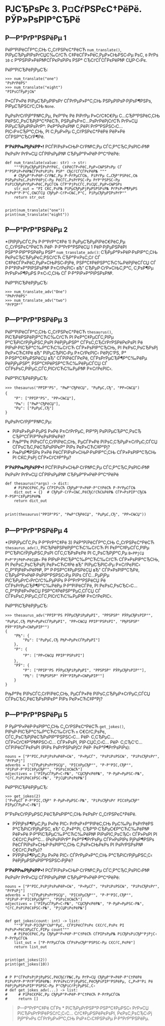 # РЈСЂРѕРє 3. Р¤СѓРЅРєС†РёРё. РЎР»РѕРІР°СЂРё
## Р—Р°РґР°РЅРёРµ 1
РќР°РїРёСЃР°С‚СЊ С„СѓРЅРєС†РёСЋ `num_translate()`, РїРµСЂРµРІРѕРґСЏС‰СѓСЋ С‡РёСЃР»РёС‚РµР»СЊРЅС‹Рµ РѕС‚ `0` РґРѕ `10` c Р°РЅРіР»РёР№СЃРєРѕРіРѕ РЅР° СЂСѓСЃСЃРєРёР№ СЏР·С‹Рє. 

РќР°РїСЂРёРјРµСЂ:

```
>>> num_translate("one")
"РѕРґРёРЅ"
>>> num_translate("eight")
"РІРѕСЃРµРјСЊ"
```

Р•СЃР»Рё РїРµСЂРµРІРѕРґ СЃРґРµР»Р°С‚СЊ РЅРµРІРѕР·РјРѕР¶РЅРѕ, РІРµСЂРЅСѓС‚СЊ `None`.

РџРѕРґСѓРјР°Р№С‚Рµ, РєР°Рє Рё РіРґРµ Р»СѓС‡С€Рµ С…СЂР°РЅРёС‚СЊ РёРЅС„РѕСЂРјР°С†РёСЋ, РЅРµРѕР±С…РѕРґРёРјСѓСЋ РґР»СЏ РїРµСЂРµРІРѕРґР°: РєР°РєРѕР№ С‚РёРї РґР°РЅРЅС‹С… РІС‹Р±СЂР°С‚СЊ, 
РІ С‚РµР»Рµ С„СѓРЅРєС†РёРё РёР»Рё СЃРЅР°СЂСѓР¶Рё.

**Р’РќРРњРђРќРР•!** РСЃРїРѕР»СЊР·СѓР№С‚Рµ СЃС‚Р°СЂС‚РѕРІС‹Р№ РєРѕРґ РґР»СЏ СЃРІРѕРµР№ СЂРµР°Р»РёР·Р°С†РёРё:

```(python)
def num_translate(value: str) -> str:
    """РїРµСЂРµРІРѕРґРёС‚ С‡РёСЃР»РёС‚РµР»СЊРЅРѕРµ СЃ Р°РЅРіР»РёР№СЃРєРѕРіРѕ РЅР° СЂСѓСЃСЃРєРёР№ """
    # СЂРµР°Р»РёР·СѓР№С‚Рµ Р·РґРµСЃСЊ, РіРґРµ С…СЂР°РЅРёС‚СЊ РЅРµРѕР±С…РѕРґРёРјС‹Рµ РёСЃС…РѕРґРЅС‹Рµ РґР°РЅРЅС‹Рµ РѕРїСЂРµРґРµР»РёС‚РµСЃСЊ СЃР°РјРѕСЃС‚РѕСЏС‚РµР»СЊРЅРѕ
    str_out = "РІ СЌС‚РѕР№ РїРµСЂРµРјРµРЅРЅРѕР№ РґРѕР»Р¶РµРЅ РѕРєР°Р·Р°С‚СЊСЃСЏ СЂРµР·СѓР»СЊС‚Р°С‚ РїРµСЂРµРІРѕРґР°"
    return str_out


print(num_translate("one"))
print(num_translate("eight"))
```

## Р—Р°РґР°РЅРёРµ 2
*(РІРјРµСЃС‚Рѕ Р·Р°РґР°С‡Рё 1) РџРµСЂРµРїРёС€РёС‚Рµ С„СѓРЅРєС†РёСЋ РёР· Р·Р°РґР°РЅРёСЏ 1 РёР·РјРµРЅРёРІ РЅР°Р·РІР°РЅРёРµ РЅР° `num_translate_adv()`: 
СЂРµР°Р»РёР·РѕРІР°С‚СЊ РєРѕСЂСЂРµРєС‚РЅСѓСЋ СЂР°Р±РѕС‚Сѓ СЃ С‡РёСЃР»РёС‚РµР»СЊРЅС‹РјРё, РЅР°С‡РёРЅР°СЋС‰РёРјРёСЃСЏ СЃ Р·Р°РіР»Р°РІРЅРѕР№ Р±СѓРєРІС‹ вЂ” СЂРµР·СѓР»СЊС‚Р°С‚ С‚РѕР¶Рµ 
РґРѕР»Р¶РµРЅ Р±С‹С‚СЊ СЃ Р·Р°РіР»Р°РІРЅРѕР№. 

РќР°РїСЂРёРјРµСЂ:

```
>>> num_translate_adv("One")
"РћРґРёРЅ"
>>> num_translate_adv("two")
"РґРІР°"
```

## Р—Р°РґР°РЅРёРµ 3
РќР°РїРёСЃР°С‚СЊ С„СѓРЅРєС†РёСЋ `thesaurus()`, РїСЂРёРЅРёРјР°СЋС‰СѓСЋ РІ РєР°С‡РµСЃС‚РІРµ Р°СЂРіСѓРјРµРЅС‚РѕРІ РёРјРµРЅР° СЃРѕС‚СЂСѓРґРЅРёРєРѕРІ Рё РІРѕР·РІСЂР°С‰Р°СЋС‰СѓСЋ СЃР»РѕРІР°СЂСЊ, 
РІ РєРѕС‚РѕСЂРѕРј РєР»СЋС‡Рё вЂ” РїРµСЂРІС‹Рµ Р±СѓРєРІС‹ РёРјС‘РЅ, Р° Р·РЅР°С‡РµРЅРёСЏ вЂ” СЃРїРёСЃРєРё, СЃРѕРґРµСЂР¶Р°С‰РёРµ РёРјРµРЅР°, РЅР°С‡РёРЅР°СЋС‰РёРµСЃСЏ 
СЃ СЃРѕРѕС‚РІРµС‚СЃС‚РІСѓСЋС‰РµР№ Р±СѓРєРІС‹. 

РќР°РїСЂРёРјРµСЂ:

```
>>> thesaurus("РРІР°РЅ", "РњР°СЂРёСЏ", "РџРµС‚СЂ", "РР»СЊСЏ")
{
    "Р": ["РРІР°РЅ", "РР»СЊСЏ"], 
    "Рњ": ["РњР°СЂРёСЏ"],
    "Рџ": ["РџРµС‚СЂ"]
}
```

РџРѕРґСѓРјР°Р№С‚Рµ: 
* РїРѕР»РµР·РµРЅ Р»Рё Р±СѓРґРµС‚ РІР°Рј РѕРїРµСЂР°С‚РѕСЂ СЂР°СЃРїР°РєРѕРІРєРё? 
* РљР°Рє РїРѕСЃС‚СѓРїРёС‚СЊ, РµСЃР»Рё РїРѕС‚СЂРµР±СѓРµС‚СЃСЏ СЃРѕСЂС‚РёСЂРѕРІРєР° РїРѕ РєР»СЋС‡Р°Рј? 
* РњРѕР¶РЅРѕ Р»Рё РёСЃРїРѕР»СЊР·РѕРІР°С‚СЊ СЃР»РѕРІР°СЂСЊ РІ СЌС‚РѕРј СЃР»СѓС‡Р°Рµ?

**Р’РќРРњРђРќРР•!** РСЃРїРѕР»СЊР·СѓР№С‚Рµ СЃС‚Р°СЂС‚РѕРІС‹Р№ РєРѕРґ РґР»СЏ СЃРІРѕРµР№ СЂРµР°Р»РёР·Р°С†РёРё

```(python)
def thesaurus(*args) -> dict:
    # РїРёС€РёС‚Рµ СЃРІРѕСЋ СЂРµР°Р»РёР·Р°С†РёСЋ Р·РґРµСЃСЊ
    dict_out = {}  # СЂРµР·СѓР»СЊС‚РёСЂСѓСЋС‰РёР№ СЃР»РѕРІР°СЂСЊ Р·РЅР°С‡РµРЅРёР№
    return dict_out


print(thesaurus("РРІР°РЅ", "РњР°СЂРёСЏ", "РџРµС‚СЂ", "РР»СЊСЏ"))
```

## Р—Р°РґР°РЅРёРµ 4
*(РІРјРµСЃС‚Рѕ Р·Р°РґР°С‡Рё 3) РќР°РїРёСЃР°С‚СЊ С„СѓРЅРєС†РёСЋ `thesaurus_adv()`, РїСЂРёРЅРёРјР°СЋС‰СѓСЋ РІ РєР°С‡РµСЃС‚РІРµ Р°СЂРіСѓРјРµРЅС‚РѕРІ СЃС‚СЂРѕРєРё РІ С„РѕСЂРјР°С‚Рµ 
`В«РРјСЏ Р¤Р°РјРёР»РёСЏВ»` Рё РІРѕР·РІСЂР°С‰Р°СЋС‰СѓСЋ СЃР»РѕРІР°СЂСЊ, РІ РєРѕС‚РѕСЂРѕРј РєР»СЋС‡Рё вЂ” РїРµСЂРІС‹Рµ Р±СѓРєРІС‹ С„Р°РјРёР»РёР№, Р° Р·РЅР°С‡РµРЅРёСЏ вЂ” СЃР»РѕРІР°СЂРё, 
СЂРµР°Р»РёР·РѕРІР°РЅРЅС‹Рµ РїРѕ СЃС…РµРјРµ РїСЂРµРґС‹РґСѓС‰РµРіРѕ Р·Р°РґР°РЅРёСЏ Рё СЃРѕРґРµСЂР¶Р°С‰РёРµ Р·Р°РїРёСЃРё, РІ РєРѕС‚РѕСЂС‹С… С„Р°РјРёР»РёСЏ РЅР°С‡РёРЅР°РµС‚СЃСЏ 
СЃ СЃРѕРѕС‚РІРµС‚СЃС‚РІСѓСЋС‰РµР№ Р±СѓРєРІС‹. 

РќР°РїСЂРёРјРµСЂ:

```
>>> thesaurus_adv("РРІР°РЅ РЎРµСЂРіРµРµРІ", "РРЅРЅР° РЎРµСЂРѕРІР°", "РџРµС‚СЂ РђР»РµРєСЃРµРµРІ", "РР»СЊСЏ РРІР°РЅРѕРІ", "РђРЅРЅР° РЎР°РІРµР»СЊРµРІР°")
{
    "Рђ": {
        "Рџ": ["РџРµС‚СЂ РђР»РµРєСЃРµРµРІ"]
    },
    "Р": {
        "Р": ["РР»СЊСЏ РРІР°РЅРѕРІ"]
    },
    "РЎ": {
        "Р": ["РРІР°РЅ РЎРµСЂРіРµРµРІ", "РРЅРЅР° РЎРµСЂРѕРІР°"], 
        "Рђ": ["РђРЅРЅР° РЎР°РІРµР»СЊРµРІР°"]
    }
}
```

РљР°Рє РїРѕСЃС‚СѓРїРёС‚СЊ, РµСЃР»Рё РїРѕС‚СЂРµР±СѓРµС‚СЃСЏ СЃРѕСЂС‚РёСЂРѕРІРєР° РїРѕ РєР»СЋС‡Р°Рј?

## Р—Р°РґР°РЅРёРµ 5
Р РµР°Р»РёР·РѕРІР°С‚СЊ С„СѓРЅРєС†РёСЋ `get_jokes()`, РІРѕР·РІСЂР°С‰Р°СЋС‰СѓСЋ `n` С€СѓС‚РѕРє, СЃС„РѕСЂРјРёСЂРѕРІР°РЅРЅС‹С… РёР· С‚СЂРµС… СЃР»СѓС‡Р°Р№РЅС‹С… СЃР»РѕРІ, 
РІР·СЏС‚С‹С… РёР· С‚СЂС‘С… СЃРїРёСЃРєРѕРІ (РїРѕ РѕРґРЅРѕРјСѓ РёР· РєР°Р¶РґРѕРіРѕ):

```
nouns = ["Р°РІС‚РѕРјРѕР±РёР»СЊ", "Р»РµСЃ", "РѕРіРѕРЅСЊ", "РіРѕСЂРѕРґ", "РґРѕРј"]
adverbs = ["СЃРµРіРѕРґРЅСЏ", "РІС‡РµСЂР°", "Р·Р°РІС‚СЂР°", "РїРѕР·Р°РІС‡РµСЂР°", "РЅРѕС‡СЊСЋ"]
adjectives = ["РІРµСЃРµР»С‹Р№", "СЏСЂРєРёР№", "Р·РµР»РµРЅС‹Р№", "СѓС‚РѕРїРёС‡РЅС‹Р№", "РјСЏРіРєРёР№"]
```

РќР°РїСЂРёРјРµСЂ:

```
>>> get_jokes(2)
["Р»РµСЃ Р·Р°РІС‚СЂР° Р·РµР»РµРЅС‹Р№", "РіРѕСЂРѕРґ РІС‡РµСЂР° РІРµСЃРµР»С‹Р№"]
```

Р”РѕРєСѓРјРµРЅС‚РёСЂРѕРІР°С‚СЊ РєРѕРґ С„СѓРЅРєС†РёРё.

* РЎРјРѕР¶РµС‚Рµ Р»Рё РІС‹ РґРѕР±Р°РІРёС‚СЊ РµС‰Рµ РѕРґРёРЅ Р°СЂРіСѓРјРµРЅС‚ вЂ” С„Р»Р°Рі, СЂР°Р·СЂРµС€Р°СЋС‰РёР№ РёР»Рё Р·Р°РїСЂРµС‰Р°СЋС‰РёР№ РїРѕРІС‚РѕСЂС‹ СЃР»РѕРІ РІ 
С€СѓС‚РєР°С… (РєРѕРіРґР° РєР°Р¶РґРѕРµ СЃР»РѕРІРѕ РјРѕР¶РЅРѕ РёСЃРїРѕР»СЊР·РѕРІР°С‚СЊ С‚РѕР»СЊРєРѕ РІ РѕРґРЅРѕР№ С€СѓС‚РєРµ)? 
* РЎРјРѕР¶РµС‚Рµ Р»Рё РІС‹ СЃРґРµР»Р°С‚СЊ Р°СЂРіСѓРјРµРЅС‚С‹ РёРјРµРЅРѕРІР°РЅРЅС‹РјРё?


**Р’РќРРњРђРќРР•!** РСЃРїРѕР»СЊР·СѓР№С‚Рµ СЃС‚Р°СЂС‚РѕРІС‹Р№ РєРѕРґ РґР»СЏ СЃРІРѕРµР№ СЂРµР°Р»РёР·Р°С†РёРё:

```(python)
nouns = ["Р°РІС‚РѕРјРѕР±РёР»СЊ", "Р»РµСЃ", "РѕРіРѕРЅСЊ", "РіРѕСЂРѕРґ", "РґРѕРј"]
adverbs = ["СЃРµРіРѕРґРЅСЏ", "РІС‡РµСЂР°", "Р·Р°РІС‚СЂР°", "РїРѕР·Р°РІС‡РµСЂР°", "РЅРѕС‡СЊСЋ"]
adjectives = ["РІРµСЃРµР»С‹Р№", "СЏСЂРєРёР№", "Р·РµР»РµРЅС‹Р№", "СѓС‚РѕРїРёС‡РЅС‹Р№", "РјСЏРіРєРёР№"]


def get_jokes(count: int) -> list:
    """Р’РѕР·РІСЂР°С‰Р°РµС‚ СЃРїРёСЃРѕРє С€СѓС‚РѕРє РІ РєРѕР»РёС‡РµСЃС‚РІРµ count"""
    # РїРёС€РёС‚Рµ СЂРµР°Р»РёР·Р°С†РёСЋ СЃРІРѕРµР№ РїСЂРѕРіСЂР°РјРјС‹ Р·РґРµСЃСЊ
    list_out = ["Р·РґРµСЃСЊ СЃРѕР±СЂР°РЅРЅС‹Рµ С€СѓС‚РєРё"]
    return list_out


print(get_jokes(2))
print(get_jokes(10))


# Р Р°СЃРєРѕРјРјРµРЅС‚РёСЂСѓР№С‚Рµ РґР»СЏ СЂРµР°Р»РёР·Р°С†РёРё РїРѕРґР·Р°РґР°РЅРёР№: РґРѕРєСѓРјРµРЅС‚РёСЂРѕРІР°РЅРёРµ, С„Р»Р°Рі Рё РёРјРµРЅРѕРІР°РЅРЅС‹Рµ Р°СЂРіСѓРјРµРЅС‚С‹ 
# def get_jokes_adv(...) -> list:
#     # РїРёС€РёС‚Рµ СЂРµР°Р»РёР·Р°С†РёСЋ Р·РґРµСЃСЊ
#     return []

```

> Р—Р°РґР°С‡Рё СЃРѕ * РїСЂРµРґРЅР°Р·РЅР°С‡РµРЅС‹ РґР»СЏ РїСЂРѕРґРІРёРЅСѓС‚С‹С… СѓС‡РµРЅРёРєРѕРІ, РєРѕС‚РѕСЂС‹Рј РјР°Р»Рѕ СЃРґРµР»Р°С‚СЊ РѕР±С‹С‡РЅРѕРµ Р·Р°РґР°РЅРёРµ.